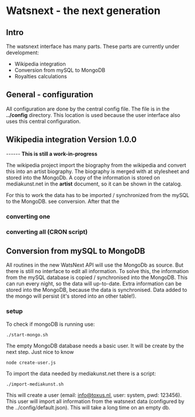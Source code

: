 # Watsnext - the next generation

## Intro
The watsnext interface has many parts. These parts are currently under development:
* Wikipedia integration  
* Conversion from mySQL to MongoDB
* Royalties calculations

## General - configuration
All configuration are done by the central config file. The file is in the  **../config** directory. This location is 
used because the user interface also uses this central configuration.



## Wikipedia integration  Version 1.0.0
------ **This is still a work-in-progress**

The wikipedia project import the biography from the wikipedia and convert this into an artist biography. The biography is
merged with at stylesheet and stored into the MongoDb. A copy of the information is stored on mediakunst.net in the
**artist** document, so it can be shown in the catalog.

For this to work the data has to be imported / synchronized from the mySQL to the MongoDB. see conversion.
After that the

### converting one 



### converting all (CRON script)


## Conversion from mySQL to MongoDB
All routines in the new WatsNext API will use the MongoDb as source. But there is still no interface to edit all
information. To solve this, the information from the mySQL database is copied / synchronised into the MongoDB. 
This can run every night, so the data will up-to-date.
Extra information can be stored into the MongoDB, because the data is synchronised. Data added to the mongo will 
persist (it's stored into an other table!).

### setup
To check if mongoDB is running use:
```shell
./start-mongo.sh
```
The empty MongoDB database needs a basic user. It will be create by the next step. Just nice to know
```shell
node create-user.js
```

To import the data needed by mediakunst.net there is a script:
```shell
./import-mediakunst.sh
```
This will create a user (email: info@toxus.nl, user: system, pwd: 123456). This user will import all information
from the watsnext data (configured by the ../config/default.json). This will take a long time on an empty db.
